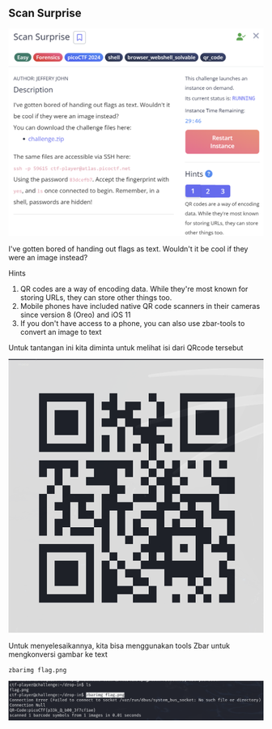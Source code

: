 ## Scan Surprise

![Verify](../../AssetImage/Picture6.png)

I've gotten bored of handing out flags as text. Wouldn't it be cool if they were an image instead?

Hints
1. QR codes are a way of encoding data. While they're most known for storing URLs, they can store other things too.
2. Mobile phones have included native QR code scanners in their cameras since version 8 (Oreo) and iOS 11
3. If you don't have access to a phone, you can also use zbar-tools to convert an image to text

Untuk tantangan ini kita diminta untuk melihat isi dari QRcode tersebut

![Verify](../../AssetImage/Picture7.png)

Untuk menyelesaikannya, kita bisa menggunakan tools Zbar untuk mengkonversi gambar ke text

```
zbarimg flag.png
```

![Verify](../../AssetImage/Picture8.png)
